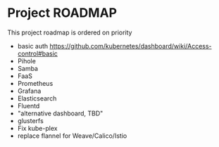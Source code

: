 # Project ROADMAP
This project roadmap is ordered on priority

* basic auth https://github.com/kubernetes/dashboard/wiki/Access-control#basic
* Pihole
* Samba
* FaaS
* Prometheus 
* Grafana
* Elasticsearch
* Fluentd
* "alternative dashboard, TBD"
* glusterfs
* Fix kube-plex
* replace flannel for Weave/Calico/Istio
